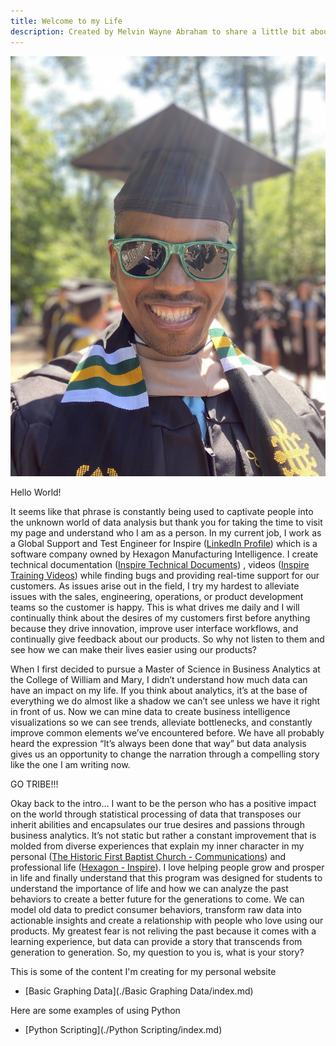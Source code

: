 ```yaml
---
title: Welcome to my Life
description: Created by Melvin Wayne Abraham to share a little bit about my journey of learning and understanding business analytics
---
```


![My Picture](/Pictures/W&M_Tribe_Headshot.jpg)

Hello World!

It seems like that phrase is constantly being used to captivate people into the unknown world of data analysis but thank you for taking the time to visit my page and understand who I am as a person.  In my current job, I work as a Global Support and Test Engineer for Inspire ([LinkedIn Profile](https://www.linkedin.com/in/melvinwayneabraham/)) which is a software company owned by Hexagon Manufacturing Intelligence.  I create technical documentation ([Inspire Technical Documents](https://support.hexagonmi.com/s/topic/0TO3z0000002gxiGAA/inspire)) , videos ([Inspire Training Videos](https://www.youtube.com/playlist?list=PLxYO3BiCCJfpnbILJeWRAufvSUglQU_ys)) while finding bugs and providing real-time support for our customers.  As issues arise out in the field, I try my hardest to alleviate issues with the sales, engineering, operations, or product development teams so the customer is happy.  This is what drives me daily and I will continually think about the desires of my customers first before anything because they drive innovation, improve user interface workflows, and continually give feedback about our products.  So why not listen to them and see how we can make their lives easier using our products?

When I first decided to pursue a Master of Science in Business Analytics at the College of William and Mary, I didn’t understand how much data can have an impact on my life.  If you think about analytics, it’s at the base of everything we do almost like a shadow we can’t see unless we have it right in front of us.  Now we can mine data to create business intelligence visualizations so we can see trends, alleviate bottlenecks, and constantly improve common elements we’ve encountered before.  We have all probably heard the expression “It’s always been done that way” but data analysis gives us an opportunity to change the narration through a compelling story like the one I am writing now.

GO TRIBE!!!

Okay back to the intro… I want to be the person who has a positive impact on the world through statistical processing of data that transposes our inherit abilities and encapsulates our true desires and passions through business analytics.  It’s not static but rather a constant improvement that is molded from diverse experiences that explain my inner character in my personal ([The Historic First Baptist Church - Communications](https://firstbaptistchurch1776.org/ministries/opp-detail/498727/communications/))  and professional life ([Hexagon - Inspire](https://www.hexagonmi.com/en-US/products/metrology-software/inspire)).  I love helping people grow and prosper in life and finally understand that this program was designed for students to understand the importance of life and how we can analyze the past behaviors to create a better future for the generations to come.  We can model old data to predict consumer behaviors, transform raw data into actionable insights and create a relationship with people who love using our products.  My greatest fear is not reliving the past because it comes with a learning experience, but data can provide a story that transcends from generation to generation.  So, my question to you is, what is your story?

This is some of the content I'm creating for my personal website
- [Basic Graphing Data](./Basic Graphing Data/index.md)


Here are some examples of using Python
 - [Python Scripting](./Python Scripting/index.md)
